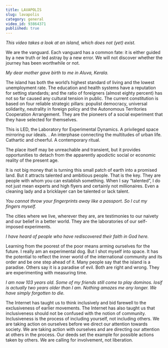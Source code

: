 ```yaml
---
title: LAVAPOLIS
slug: lavapolis
category: general
video_id: 93864371
published: true
---
```

_This video takes a look at an island, which does not (yet) exist._

We are the vanguard. Each vanguard has a common fate: it is either guided by a new truth or led astray by a new error. We will not discover whether the journey has been worthwhile or not. 

_My dear mother gave birth to me in Aluva, Kerala._

The island has both the world’s highest standard of living and the lowest unemployment rate. The education and health systems have a reputation for setting standards; and the ratio of foreigners (almost eighty percent) has not so far caused any cultural tension in public. The current constitution is based on four reliable strategic pillars: populist democracy, universal solidarity, neutrality in foreign policy and the Autonomous Territories Cooperation Arrangement.
They are the pioneers of a social experiment that they have selected for themselves.

This is LED, the Laboratory for Experimental Dynamics. A privileged space mirroring our ideals. . An interphase connecting the multitudes of urban life. Cathartic and cheerful. A contemporary ritual.

The place itself may be unreachable and transient, but it provides opportunities to detach from the apparently apodictic social or economic reality of the present age. 

It is not big money that is turning this small patch of earth into a promised land. But it attracts talented and ambitious people. That is the key. They are people with whom you can establish something. When I say “talented”, I do not just mean experts and high flyers and certainly not millionaires. Even a cleaning lady and a bricklayer can be talented or lack talent. 

_You cannot throw your fingerprints away like a passport. So I cut my fingers myself._

The cities where we live, wherever they are, are testimonies to our naivety and our belief in a better world. They are the laboratories of our self-imposed experiments. 

_I have heard of people who have rediscovered their faith in God here._

Learning from the poorest of the poor means arming ourselves for the future. I really am an experimental dog. But I shot myself into space. It has the potential to reflect the inner world of the international community and its order and be one step ahead of it. Many people say that the island is a paradise. Others say it is a paradise of evil. Both are right and wrong. They are experimenting with measuring time. 

_I am now 103 years old. Some of my friends still come to play dominos. Iosif is actually two years older than I am. Nothing amazes me any longer. We have simply forgotten to die._

The Internet has taught us to think inclusively and bid farewell to the exclusiveness of earlier movements. The Internet has also taught us that inclusiveness should not be confused with the notion of community. Inclusiveness is the process of including yourself, not including others. We are taking action on ourselves before we direct our attention towards society. We are taking action with ourselves and are directing our attention at others in the process. Our deeds set the example for possible actions taken by others. We are calling for involvement, not liberation. 

